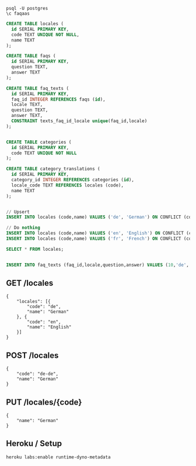 
```
psql -U postgres
\c faqaas
```

```sql
CREATE TABLE locales (
  id SERIAL PRIMARY KEY,
  code TEXT UNIQUE NOT NULL,
  name TEXT
);

CREATE TABLE faqs (
  id SERIAL PRIMARY KEY,
  question TEXT,
  answer TEXT
);

CREATE TABLE faq_texts (
  id SERIAL PRIMARY KEY,
  faq_id INTEGER REFERENCES faqs (id),
  locale TEXT,
  question TEXT,
  answer TEXT,
  CONSTRAINT texts_faq_id_locale unique(faq_id,locale)
);


CREATE TABLE categories (
  id SERIAL PRIMARY KEY,
  code TEXT UNIQUE NOT NULL
);

CREATE TABLE category_translations (
  id SERIAL PRIMARY KEY,
  category_id INTEGER REFERENCES categories (id),
  locale_code TEXT REFERENCES locales (code),
  name TEXT
);


// Upsert
INSERT INTO locales (code,name) VALUES ('de', 'German') ON CONFLICT (code) DO UPDATE SET name = EXCLUDED.name;

// Do nothing
INSERT INTO locales (code,name) VALUES ('en', 'English') ON CONFLICT (code) DO NOTHING;
INSERT INTO locales (code,name) VALUES ('fr', 'French') ON CONFLICT (code) DO NOTHING;

SELECT * FROM locales;


INSERT INTO faq_texts (faq_id,locale,question,answer) VALUES (10,'de', 'Wer hat an der Uhr gedreht?', 'Paulchen Panter');

```

## GET /locales
	{
		"locales": [{
			"code": "de",
			"name": "German"
		}, {
			"code": "en",
			"name": "English"
		}]
	}

## POST /locales
	{
		"code": "de-de",
		"name": "German"
	}

## PUT /locales/{code}
	{
		"name": "German"
	}


## Heroku / Setup


```bash
heroku labs:enable runtime-dyno-metadata
```
